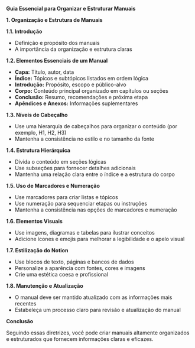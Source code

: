 **Guia Essencial para Organizar e Estruturar Manuais**

**1. Organização e Estrutura de Manuais**

**1.1. Introdução**

* Definição e propósito dos manuais
* A importância da organização e estrutura claras

**1.2. Elementos Essenciais de um Manual**

* **Capa:** Título, autor, data
* **Índice:** Tópicos e subtópicos listados em ordem lógica
* **Introdução:** Propósito, escopo e público-alvo
* **Corpo:** Conteúdo principal organizado em capítulos ou seções
* **Conclusão:** Resumo, recomendações e próxima etapa
* **Apêndices e Anexos:** Informações suplementares

**1.3. Níveis de Cabeçalho**

* Use uma hierarquia de cabeçalhos para organizar o conteúdo (por exemplo, H1, H2, H3)
* Mantenha a consistência no estilo e no tamanho da fonte

**1.4. Estrutura Hierárquica**

* Divida o conteúdo em seções lógicas
* Use subseções para fornecer detalhes adicionais
* Mantenha uma relação clara entre o índice e a estrutura do corpo

**1.5. Uso de Marcadores e Numeração**

* Use marcadores para criar listas e tópicos
* Use numeração para sequenciar etapas ou instruções
* Mantenha a consistência nas opções de marcadores e numeração

**1.6. Elementos Visuais**

* Use imagens, diagramas e tabelas para ilustrar conceitos
* Adicione ícones e emojis para melhorar a legibilidade e o apelo visual

**1.7. Estilização do Notion**

* Use blocos de texto, páginas e bancos de dados
* Personalize a aparência com fontes, cores e imagens
* Crie uma estética coesa e profissional

**1.8. Manutenção e Atualização**

* O manual deve ser mantido atualizado com as informações mais recentes
* Estabeleça um processo claro para revisão e atualização do manual

**Conclusão**

Seguindo essas diretrizes, você pode criar manuais altamente organizados e estruturados que fornecem informações claras e eficazes.